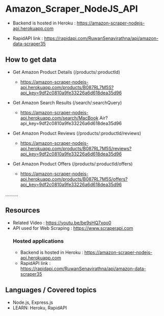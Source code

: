 # Amazon_Scraper_NodeJS_API

+ Backend is hosted in Heroku : https://amazon-scraper-nodejs-api.herokuapp.com

+ RapidAPI link : https://rapidapi.com/RuwanSenavirathna/api/amazon-data-scraper35


## How to get data


+ Get Amazon Product Details (/products/:productId)

  + https://amazon-scraper-nodejs-api.herokuapp.com/products/B087RL7M5S?api_key=9df2c0810a9fe33226a6d618dea35d96


+ Get Amazon Search Results (/search/:searchQuery)

  + https://amazon-scraper-nodejs-api.herokuapp.com/search/MacBook Air?api_key=9df2c0810a9fe33226a6d618dea35d96 


+ Get Amazon Product Reviews (/products/:productId/reviews)

  + https://amazon-scraper-nodejs-api.herokuapp.com/products/B087RL7M5S/reviews?api_key=9df2c0810a9fe33226a6d618dea35d96 


+ Get Amazon Product Offers (/products/:productId/offers)

  + https://amazon-scraper-nodejs-api.herokuapp.com/products/B087RL7M5S/offers?api_key=9df2c0810a9fe33226a6d618dea35d96 


..........

## Resources
+ Related Video : https://youtu.be/be9sHQ7xqo0
+ API used for Web Scraping : https://www.scraperapi.com
  ### Hosted applications
  + Backend is hosted in Heroku : https://amazon-scraper-nodejs-api.herokuapp.com
  + RapidAPI link : https://rapidapi.com/RuwanSenavirathna/api/amazon-data-scraper35

## Languages / Covered topics
+ Node.js, Express.js
+ LEARN: Heroku, RapidAPI
